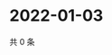 # 2022-01-03

共 0 条

<!-- BEGIN WEIBO -->
<!-- 最后更新时间 Mon Jan 03 2022 18:17:11 GMT+0800 (China Standard Time) -->

<!-- END WEIBO -->

